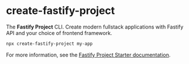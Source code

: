 # create-fastify-project

The **Fastify Project** CLI. Create modern fullstack applications with Fastify API and your choice of frontend framework.

```sh
npx create-fastify-project my-app
```

For more information, see the [Fastify Project Starter documentation](https://github.com/jarodtaylor/fastify-project-starter).
